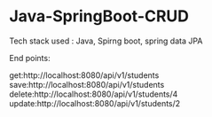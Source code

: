 # Java-SpringBoot-CRUD

Tech stack used : Java, Spirng boot, spring data JPA

End points:

get:http://localhost:8080/api/v1/students
save:http://localhost:8080/api/v1/students
delete:http://localhost:8080/api/v1/students/4
update:http://localhost:8080/api/v1/students/2
